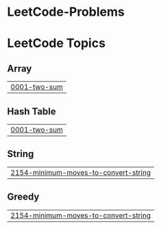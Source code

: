 # LeetCode-Problems
<!---LeetCode Topics Start-->
# LeetCode Topics
## Array
|  |
| ------- |
| [0001-two-sum](https://github.com/BalajiSD/LeetCode-Problems/tree/master/0001-two-sum) |
## Hash Table
|  |
| ------- |
| [0001-two-sum](https://github.com/BalajiSD/LeetCode-Problems/tree/master/0001-two-sum) |
## String
|  |
| ------- |
| [2154-minimum-moves-to-convert-string](https://github.com/BalajiSD/LeetCode-Problems/tree/master/2154-minimum-moves-to-convert-string) |
## Greedy
|  |
| ------- |
| [2154-minimum-moves-to-convert-string](https://github.com/BalajiSD/LeetCode-Problems/tree/master/2154-minimum-moves-to-convert-string) |
<!---LeetCode Topics End-->